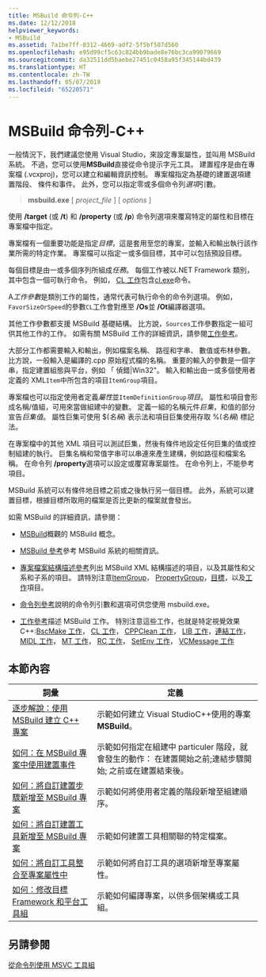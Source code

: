 ```yaml
---
title: MSBuild 命令列-C++
ms.date: 12/12/2018
helpviewer_keywords:
- MSBuild
ms.assetid: 7a1be7ff-0312-4669-adf2-5f5bf507d560
ms.openlocfilehash: e95d99cf5c63c824bb9bade8e76bc3ca99079669
ms.sourcegitcommit: da32511dd5baebe27451c0458a95f345144bd439
ms.translationtype: HT
ms.contentlocale: zh-TW
ms.lasthandoff: 05/07/2019
ms.locfileid: "65220571"
---
```

# <a name="msbuild-on-the-command-line---c"></a>MSBuild 命令列-C++

一般情況下，我們建議您使用 Visual Studio，來設定專案屬性，並叫用 MSBuild 系統。 不過，您可以使用**MSBuild**直接從命令提示字元工具。 建置程序是由在專案檔 (.vcxproj)，您可以建立和編輯資訊控制。 專案檔指定為基礎的建置選項建置階段、 條件和事件。 此外，您可以指定零或多個命令列*選項*引數。

> **msbuild.exe** [ *project_file* ] [ *options* ]

使用 **/target** (或 **/t**) 和 **/property** (或 **/p**) 命令列選項來覆寫特定的屬性和目標在專案檔中指定。

專案檔有一個重要功能是指定*目標*，這是套用至您的專案，並輸入和輸出執行該作業所需的特定作業。 專案檔可以指定一或多個目標，其中可以包括預設目標。

每個目標是由一或多個序列所組成*任務*。 每個工作被以.NET Framework 類別，其中包含一個可執行命令。 例如， [CL 工作](/visualstudio/msbuild/cl-task)包含[cl.exe](reference/compiling-a-c-cpp-program.md)命令。

A*工作參數*是類別工作的屬性，通常代表可執行命令的命令列選項。 例如，`FavorSizeOrSpeed`的參數`CL`工作會對應至 **/Os**並 **/Ot**編譯器選項。

其他工作參數都支援 MSBuild 基礎結構。 比方說，`Sources`工作參數指定一組可供其他工作的工作。 如需有關 MSBuild 工作的詳細資訊，請參閱[工作參考](/visualstudio/msbuild/msbuild-task-reference)。

大部分工作都需要輸入和輸出，例如檔案名稱、 路徑和字串、 數值或布林參數。 比方說，一般輸入是編譯的.cpp 原始程式檔的名稱。 重要的輸入的參數是一個字串，指定建置組態與平台，例如 「 偵錯\|Win32"。 輸入和輸出由一或多個使用者定義的 XML`Item`中所包含的項目`ItemGroup`項目。

專案檔也可以指定使用者定義*屬性*並`ItemDefinitionGroup`*項目*。 屬性和項目會形成名稱/值組，可用來當做組建中的變數。 定義一組的名稱元件*巨集*，和值的部分宣告*巨集值*。 屬性巨集可使用 $(*名稱*) 表示法和項目巨集使用存取 %(*名稱*) 標記法。

在專案檔中的其他 XML 項目可以測試巨集，然後有條件地設定任何巨集的值或控制組建的執行。 巨集名稱和常值字串可以串連來產生建構，例如路徑和檔案名稱。 在命令列 **/property**選項可以設定或覆寫專案屬性。 在命令列上，不能參考項目。

MSBuild 系統可以有條件地目標之前或之後執行另一個目標。 此外，系統可以建置目標，根據目標所取用的檔案是否比更新的檔案就會發出。

如需 MSBuild 的詳細資訊，請參閱：

- [MSBuild](/visualstudio/msbuild/msbuild)概觀的 MSBuild 概念。

- [MSBuild 參考](/visualstudio/msbuild/msbuild-reference)參考 MSBuild 系統的相關資訊。

- [專案檔案結構描述參考](/visualstudio/msbuild/msbuild-project-file-schema-reference)列出 MSBuild XML 結構描述的項目，以及其屬性和父系和子系的項目。 請特別注意[ItemGroup](/visualstudio/msbuild/itemgroup-element-msbuild)， [PropertyGroup](/visualstudio/msbuild/propertygroup-element-msbuild)，[目標](/visualstudio/msbuild/target-element-msbuild)，以及[工作](/visualstudio/msbuild/task-element-msbuild)項目。

- [命令列參考](/visualstudio/msbuild/msbuild-command-line-reference)說明的命令列引數和選項可供您使用 msbuild.exe。

- [工作參考](/visualstudio/msbuild/msbuild-task-reference)描述 MSBuild 工作。 特別注意這些工作，也就是特定視覺效果C++:[BscMake 工作](/visualstudio/msbuild/bscmake-task)， [CL 工作](/visualstudio/msbuild/cl-task)， [CPPClean 工作](/visualstudio/msbuild/cppclean-task)， [LIB 工作](/visualstudio/msbuild/lib-task)，[連結工作](/visualstudio/msbuild/link-task)， [MIDL 工作](/visualstudio/msbuild/midl-task)， [MT 工作](/visualstudio/msbuild/mt-task)， [RC 工作](/visualstudio/msbuild/rc-task)， [SetEnv 工作](/visualstudio/msbuild/setenv-task)， [VCMessage 工作](/visualstudio/msbuild/vcmessage-task)

## <a name="in-this-section"></a>本節內容

|詞彙|定義|
|----------|----------------|
|[逐步解說：使用 MSBuild 建立 C++ 專案](walkthrough-using-msbuild-to-create-a-visual-cpp-project.md)|示範如何建立 Visual StudioC++使用的專案**MSBuild**。|
|[如何：在 MSBuild 專案中使用建置事件](how-to-use-build-events-in-msbuild-projects.md)|示範如何指定在組建中 particuler 階段，就會發生的動作： 在建置開始之前;連結步驟開始; 之前或在建置結束後。|
|[如何：將自訂建置步驟新增至 MSBuild 專案](how-to-add-a-custom-build-step-to-msbuild-projects.md)|示範如何將使用者定義的階段新增至組建順序。|
|[如何：將自訂建置工具新增至 MSBuild 專案](how-to-add-custom-build-tools-to-msbuild-projects.md)|示範如何建置工具相關聯的特定檔案。|
|[如何：將自訂工具整合至專案屬性中](how-to-integrate-custom-tools-into-the-project-properties.md)|示範如何將自訂工具的選項新增至專案屬性。|
|[如何：修改目標 Framework 和平台工具組](how-to-modify-the-target-framework-and-platform-toolset.md)|示範如何編譯專案，以供多個架構或工具組。|

## <a name="see-also"></a>另請參閱

[從命令列使用 MSVC 工具組](building-on-the-command-line.md)
